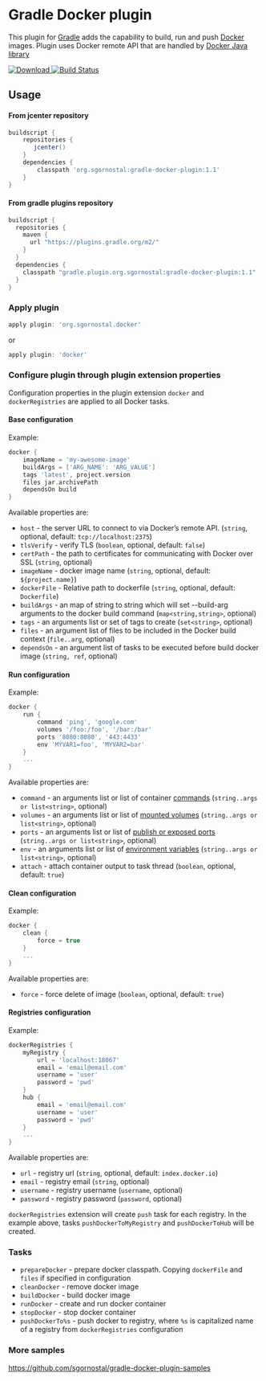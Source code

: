 # Gradle Docker plugin

This plugin for [Gradle](http://www.gradle.org/) adds the capability to build, run and push [Docker](http://docker.io/) images.
Plugin uses Docker remote API that are handled by [Docker Java library](https://github.com/docker-java/docker-java)

[![Download](https://api.bintray.com/packages/sgornostal/gradle-plugins-repo/org.sgornostal%3Agradle-docker-plugin/images/download.svg) ](https://bintray.com/sgornostal/gradle-plugins-repo/org.sgornostal%3Agradle-docker-plugin/_latestVersion)
[![Build Status](https://travis-ci.org/sgornostal/gradle-docker-plugin.svg?branch=master)](https://travis-ci.org/sgornostal/gradle-docker-plugin)

## Usage

#### From jcenter repository
```gradle
buildscript {
    repositories {
       jcenter()
    }
    dependencies {
        classpath 'org.sgornostal:gradle-docker-plugin:1.1'
    }
}
```
#### From gradle plugins repository
```gradle
buildscript {
  repositories {
    maven {
      url "https://plugins.gradle.org/m2/"
    }
  }
  dependencies {
    classpath "gradle.plugin.org.sgornostal:gradle-docker-plugin:1.1"
  }
}
```

### Apply plugin

```gradle
apply plugin: 'org.sgornostal.docker'
```

or

```gradle
apply plugin: 'docker'
```


### Configure plugin through plugin extension properties
Configuration properties in the plugin extension `docker` and `dockerRegistries` are applied to all Docker tasks.

#### Base configuration

Example:
```gradle
docker {
    imageName = 'my-awesome-image'
    buildArgs = ['ARG_NAME': 'ARG_VALUE']
    tags 'latest', project.version
    files jar.archivePath
    dependsOn build     
}
```

Available properties are:
- `host` - the server URL to connect to via Docker’s remote API. (`string`, optional, default: `tcp://localhost:2375`)
- `tlsVerify` - verify TLS (`boolean`, optional, default: `false`)
- `certPath` - the path to certificates for communicating with Docker over SSL (`string`, optional)
- `imageName` - docker image name (`string`, optional, default: `${project.name}`)
- `dockerFile` - Relative path to dockerfile (`string`, optional, default: `Dockerfile`)
- `buildArgs` - an map of string to string which will set --build-arg arguments to the docker build command (`map<string,string>`, optional)
- `tags` - an arguments list or set of tags to create (`set<string>`, optional)
- `files` - an argument list of files to be included in the Docker build context (`file..arg`, optional)
- `dependsOn` - an argument list of tasks to be executed before build docker image (`string, ref`, optional)

#### Run configuration

Example:
```gradle
docker {
    run {
        command 'ping', 'google.com'
        volumes '/foo:/foo', '/bar:/bar'
        ports '8080:8080', '443:4433'
        env 'MYVAR1=foo', 'MYVAR2=bar'                                       
    }
    ...
}
```

Available properties are:
- `command` - an arguments list or list of container [commands](https://docs.docker.com/engine/reference/commandline/run/#/parent-command) 
(`string..args or list<string>`, optional)
- `volumes` - an arguments list or list of [mounted volumes](https://docs.docker.com/engine/reference/commandline/run/#/mount-volume--v---read-only) 
(`string..args or list<string>`, optional)
- `ports` - an arguments list or list of [publish or exposed ports](https://docs.docker.com/engine/reference/commandline/run/#/publish-or-expose-port--p---expose) 
(`string..args or list<string>`, optional)
- `env` - an arguments list or list of [environment variables](https://docs.docker.com/engine/reference/commandline/run/#/set-environment-variables--e---env---env-file) 
(`string..args or list<string>`, optional)
- `attach` - attach container output to task thread (`boolean`, optional, default: `true`) 

#### Clean configuration

Example:
```gradle
docker {
    clean {
        force = true                                   
    }   
    ...
}
```

Available properties are:
- `force` - force delete of image (`boolean`, optional, default: `true`)

#### Registries configuration

Example:
```gradle
dockerRegistries {
    myRegistry {
        url = 'localhost:18067'
        email = 'email@email.com'
        username = 'user'
        password = 'pwd'
    }
    hub {
        email = 'email@email.com'
        username = 'user'
        password = 'pwd'
    }
    ...
}
```

Available properties are:
- `url` - registry url (`string`, optional, default: `index.docker.io`)
- `email` - registry email (`string`, optional)
- `username` - registry username (`username`, optional)
- `password` - registry password (`password`, optional)

`dockerRegistries` extension will create `push` task for each registry. 
In the example above, tasks `pushDockerToMyRegistry` and `pushDockerToHub` will be created.

### Tasks
- `prepareDocker` - prepare docker classpath. Copying `dockerFile` and `files` if specified in configuration
- `cleanDocker` - remove docker image
- `buildDocker` - build docker image
- `runDocker` - create and run docker container
- `stopDocker` - stop docker container
- `pushDockerTo%s` - push docker to registry, where `%s` is capitalized name of a registry from `dockerRegistries` configuration
 
### More samples
https://github.com/sgornostal/gradle-docker-plugin-samples


